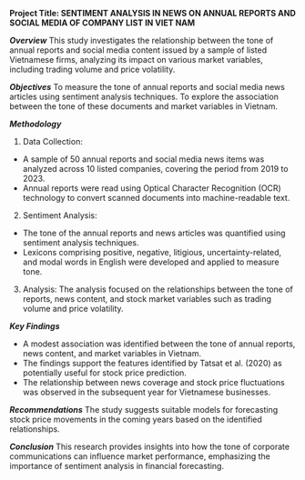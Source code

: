 **Project Title: SENTIMENT ANALYSIS IN NEWS ON ANNUAL REPORTS AND SOCIAL MEDIA OF COMPANY LIST IN VIET NAM**

***Overview***
This study investigates the relationship between the tone of annual reports and social media content issued by a sample of listed Vietnamese firms, analyzing its impact on various market variables, including trading volume and price volatility.

***Objectives***
To measure the tone of annual reports and social media news articles using sentiment analysis techniques.
To explore the association between the tone of these documents and market variables in Vietnam.

***Methodology***
1. Data Collection:
+ A sample of 50 annual reports and social media news items was analyzed across 10 listed companies, covering the period from 2019 to 2023.
+ Annual reports were read using Optical Character Recognition (OCR) technology to convert scanned documents into machine-readable text.

2. Sentiment Analysis:
+ The tone of the annual reports and news articles was quantified using sentiment analysis techniques.
+ Lexicons comprising positive, negative, litigious, uncertainty-related, and modal words in English were developed and applied to measure tone.

3. Analysis:
The analysis focused on the relationships between the tone of reports, news content, and stock market variables such as trading volume and price volatility.

***Key Findings***
+ A modest association was identified between the tone of annual reports, news content, and market variables in Vietnam.
+ The findings support the features identified by Tatsat et al. (2020) as potentially useful for stock price prediction.
+ The relationship between news coverage and stock price fluctuations was observed in the subsequent year for Vietnamese businesses.

***Recommendations***
The study suggests suitable models for forecasting stock price movements in the coming years based on the identified relationships.

***Conclusion***
This research provides insights into how the tone of corporate communications can influence market performance, emphasizing the importance of sentiment analysis in financial forecasting.
